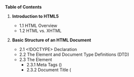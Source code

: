 **Table of Contents**

1. **Introduction to HTML5**
   - 1.1 HTML Overview
   - 1.2 HTML vs. XHTML

2. **Basic Structure of an HTML Document**
   - 2.1 <!DOCTYPE> Declaration
   - 2.2 The <html> Element and Document Type Definitions (DTD)
   - 2.3 The <head> Element
      - 2.3.1 Meta Tags (<meta>)
      - 2.3.2 Document Title (<title>)
      - 2.3.3 Linking Stylesheets and Scripts (<link>, <script>)
      - 2.3.4 Character Encoding and Viewport Settings
      - 2.3.5 Favicon and External Resources
   - 2.4 The <body> Element
   - 2.5 Structuring Content in HTML: Hierarchies and Document Flow

3. **HTML Elements and Tags**
   - 3.1 Block-Level vs Inline Elements: Display Characteristics
   - 3.2 Core HTML Tags
      - 3.2.1 Headings (<h1> to <h6>) and Semantic Importance
      - 3.2.2 Paragraphs (<p>) and Text Formatting Tags (<strong>, <em>, <code>)
      - 3.2.3 Links (<a>): Internal vs External Links, target Attribute
      - 3.2.4 Images (<img>): Source, Alternative Text, and Optimization Techniques
      - 3.2.5 Lists: Ordered (<ol>), Unordered (<ul>), and Definition Lists (<dl>)
      - 3.2.6 Tables (<table>): Headers, Footers, and Complex Structures
      - 3.2.7 Divisions and Spans (<div>, <span>): Structuring and Styling
      - 3.2.8 Multimedia Elements: Embedding Video (<video>) and Audio (<audio>)
   - 3.3 Quotations and Citations: Blockquote (<blockquote>), <q>, and <cite>
   - 3.4 Comments (<!-- -->): Best Practices for Adding Comments in HTML

4. **HTML Attributes**
   - 4.1 Global Attributes (e.g., id, class, style, title, lang, dir)
   - 4.2 Element-Specific Attributes
   - 4.3 Data Attributes (data-*): Custom Data Storage
   - 4.4 Event Attributes: Handling Events with HTML (onclick, onchange)
   - 4.5 Boolean Attributes and their Usage in HTML5
   - 4.6 HTML File Paths: Absolute vs Relative Paths

5. **Styling HTML**
   - 5.1 Inline Styles: Using the style Attribute
   - 5.2 Internal CSS: The <style> Tag
   - 5.3 External CSS: Linking CSS Files with <link>
   - 5.4 CSS Styling in HTML: Colors, Fonts, and Text Decoration
   - 5.5 Responsive Design: Media Queries and Viewport Settings
   - 5.6 HTML Layout Techniques: Floats, Flexbox, and CSS Grid
   - 5.7 Using HTML Entities and Symbols for Special Characters
   - 5.8 HTML Charsets and URL Encoding: Handling Special Characters

6. **HTML Semantics**
   - 6.1 Importance of Semantic HTML in Modern Web Development
   - 6.2 Semantic Elements in HTML5
      - 6.2.1 <header>, <footer>: Structure and Role in Web Layout
      - 6.2.2 <section>, <article>: Content Organization and SEO Implications
      - 6.2.3 <nav>, <aside>: Navigation and Sidebar Design
      - 6.2.4 <main>, <figure>, <figcaption>: Main Content Area and Media Descriptions
   - 6.3 HTML5 Outlines and Accessibility Improvements
   - 6.4 HTML vs XHTML: Structural Differences and Compatibility

7. **Forms and Input Elements**
   - 7.1 Overview of Forms in HTML
   - 7.2 The <form> Element: Structure and Attributes (action, method, enctype)
   - 7.3 Form Controls
      - 7.3.1 Text Input (<input type="text">)
      - 7.3.2 Password Input (<input type="password">)
      - 7.3.3 Email Input (<input type="email">)
      - 7.3.4 Telephone Input (<input type="tel">)
      - 7.3.5 URL Input (<input type="url">)
      - 7.3.6 Number Input (<input type="number">)
      - 7.3.7 Range Input (<input type="range">)
      - 7.3.8 Date and Time Inputs
         - 7.3.8.1 Date Input (<input type="date">)
         - 7.3.8.2 Time Input (<input type="time">)
         - 7.3.8.3 Month Input (<input type="month">)
         - 7.3.8.4 Week Input (<input type="week">)
         - 7.3.8.5 Datetime-Local Input (<input type="datetime-local">)
      - 7.3.9 File Upload (<input type="file">)
      - 7.3.10 Hidden Inputs (<input type="hidden">)
      - 7.3.11 Color Picker (<input type="color">)
      - 7.3.12 Checkbox (<input type="checkbox">)
      - 7.3.13 Radio Button (<input type="radio">)
      - 7.3.14 Dropdown Menu (<select>, <option>)
      - 7.3.15 Multi-Line Text Input (<textarea>)
      - 7.3.16 Buttons: Submit (<input type="submit">), Reset (<input type="reset">), and Custom (<button>)
   - 7.4 Form Validation Techniques
      - 7.4.1 Client-Side vs Server-Side Validation
      - 7.4.2 Built-in Validation Attributes (required, pattern, min, max, maxlength)
      - 7.4.3 Custom Validation Messages
   - 7.5 Advanced Form Features
      - 7.5.1 Autocomplete and Autofill
      - 7.5.2 Form Data Submission Techniques: GET vs POST, Multipart Forms
      - 7.5.3 Fieldsets and Legends for Grouping Form Controls
      - 7.5.4 Dynamic Forms with JavaScript
      - 7.5.5 Handling File Uploads and Multiple File Handling

8. **Tables and Data Representation**
   - 8.1 Creating Accessible and Responsive Tables
   - 8.2 Complex Table Structures: Merging Cells (colspan, rowspan)
   - 8.3 Advanced Table Design: The Role of <thead>, <tfoot>, and <tbody>
   - 8.4 Handling Large Data Sets with HTML Tables
   - 8.5 Sorting and Filtering Table Data using HTML and JavaScript

9. **Media Elements and Interactive Content**
   - 9.1 Embedding Images: Responsive Images with srcset and picture Elements
   - 9.2 Video Integration: HTML5 <video> Element, Multiple Sources, and Fallback Content
   - 9.3 Audio Embedding: HTML5 <audio> Element and Custom Controls
   - 9.4 Using <iframe> for Embedding External Content
   - 9.5 Scalable Vector Graphics (SVG): Embedding, Styling, and Scripting SVGs
   - 9.6 Web Components and Shadow DOM: Reusable Custom Elements

10. **Integrating JavaScript into HTML**
   - 10.1 Introduction to JavaScript and HTML
   - 10.2 Internal JavaScript
   - 10.3 External JavaScript
   - 10.4 Asynchronous and Deferred JavaScript
   - 10.5 Embedding JavaScript in HTML5 Data Attributes

11. **Canvas API: Drawing Graphics with <canvas>**
   - 11.1 Introduction to Canvas
      - 11.1.1 What is the Canvas Element?
      - 11.1.2 Use Cases for Canvas: Graphics, Animations, and Games
      - 11.1.3 Basic Syntax and Structure of <canvas>
         - 11.1.3.1 Creating a Canvas Element (<canvas>)
         - 11.1.3.2 Setting Width and Height Attributes
         - 11.1.3.3 Accessing the Canvas Context
   - 11.2 Canvas Rendering Contexts
      - 11.2.1 2D Rendering Context (CanvasRenderingContext2D)
         - 11.2.1.1 Obtaining a 2D Context (getContext('2d'))
         - 11.2.1.2 Drawing Shapes: Rectangles, Circles, and Paths
         - 11.2.1.3 Filling and Stroking Shapes
         - 11.2.1.4 Applying Styles and Colors
         - 11.2.1.5 Text Drawing and Styling
         - 11.2.1.6 Transformations: Scaling, Rotation, and Translation
         - 11.2.1.7 Working with Gradients and Patterns
         - 11.2.1.8 Clipping Regions and Compositing
      - 11.2.2 WebGL and 3D Rendering Context (CanvasRenderingContextWebGL)
         - 11.2.2.1 Introduction to WebGL
         - 11.2.2.2 Setting Up a WebGL Context
         - 11.2.2.3 Drawing 3D Shapes and Scenes
         - 11.2.2.4 Using Shaders and Buffers
         - 11.2.2.5 WebGL vs Canvas 2D: Performance and Use Cases
   - 11.3 Animations and Interactivity
      - 11.3.1 Animating Graphics with requestAnimationFrame
      - 11.3.2 Handling User Input: Mouse and Keyboard Events
      - 11.3.3 Creating Interactive Games and Visualizations
      - 11.3.4 Performance Optimization for Canvas Animations
   - 11.4 Advanced Canvas Techniques
      - 11.4.1 Saving and Restoring State
      - 11.4.2 Composite Operations and Effects
      - 11.4.3 Canvas and Accessibility: Improving Accessibility of Canvas Content

12. **HTML5 APIs and Advanced Features**
   - 12.1 Geolocation API
   - 12.2 Web Storage API
   - 12.3 Web Workers
   - 12.4 WebSockets
   - 12.5 Offline Web Applications
   - 12.6 IndexedDB
   - 12.7 Client-Side Web APIs Overview

13. **Accessibility and Best Practices**
   - 13.1 Importance of Accessibility in Web Design
   - 13.2 ARIA Roles and Attributes
   - 13.3 Creating Accessible Forms
   - 13.4 Accessible Navigation and Interactions
   - 13.5 Testing and Validating Accessibility

14. **SEO and HTML**
   - 14.1 Importance of SEO for Web Pages
   - 14.2 HTML Tags for SEO: <meta>, <title>, <header>, <footer>
   - 14.3 Optimizing Page Speed and Performance
   - 14.4 Best Practices for HTML and SEO

15. **HTML Validation and Debugging**
   - 15.1 HTML Validators and Tools
   - 15.2 Common HTML Errors and Fixes
   - 15.3 Debugging HTML with Browser Developer Tools

16. **HTML and Modern Web Development Trends**
   - 16.1 Responsive Web Design and HTML
   - 16.2 Progressive Web Apps (PWAs)
   - 16.3 HTML and Mobile-First Design
   - 16.4 Future of HTML and Emerging Standards
